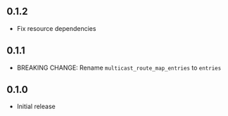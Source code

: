 ## 0.1.2

- Fix resource dependencies

## 0.1.1

- BREAKING CHANGE: Rename `multicast_route_map_entries` to `entries`

## 0.1.0

- Initial release
